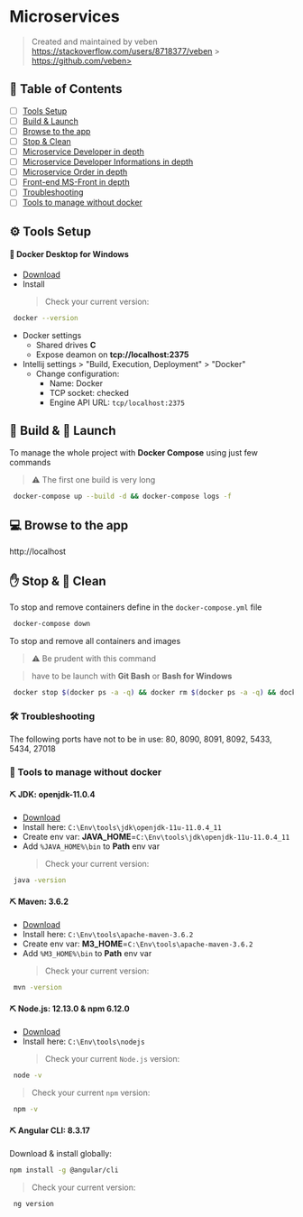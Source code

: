 # Microservices

> Created and maintained by veben
> https://stackoverflow.com/users/8718377/veben > https://github.com/veben>

## 📜 Table of Contents

- [ ] [Tools Setup](#tools-setup)
- [ ] [Build & Launch](#build-launch)
- [ ] [Browse to the app](#browse-to-the-app)
- [ ] [Stop & Clean](#stop-clean)
- [ ] [Microservice Developer in depth](developer/README.md)
- [ ] [Microservice Developer Informations in depth](developer-information/README.md)
- [ ] [Microservice Order in depth](order/README.md)
- [ ] [Front-end MS-Front in depth](ms-front/README.md)
- [ ] [Troubleshooting](#troubleshooting)
- [ ] [Tools to manage without docker](#tools-to-manage-without-docker)

## ⚙ Tools Setup

#### 🐳 Docker Desktop for Windows

- [Download](https://download.docker.com/win/stable/Docker%20Desktop%20Installer.exe)
- Install
  > Check your current version:

```sh
 docker --version
```

- Docker settings
  - Shared drives **C**
  - Expose deamon on **tcp://localhost:2375**
- Intellij settings > "Build, Execution, Deployment" > "Docker"
  - Change configuration:
    - Name: Docker
    - TCP socket: checked
    - Engine API URL: `tcp/localhost:2375`

## 🔧 Build & 🚀 Launch

To manage the whole project with **Docker Compose** using just few commands

> ⚠ The first one build is very long

```sh
 docker-compose up --build -d && docker-compose logs -f
```

## 💻 Browse to the app

http://localhost

## ✋ Stop & 🚿 Clean

To stop and remove containers define in the `docker-compose.yml` file

```sh
 docker-compose down
```

To stop and remove all containers and images

> ⚠ Be prudent with this command

> have to be launch with **Git Bash** or **Bash for Windows**

```sh
 docker stop $(docker ps -a -q) && docker rm $(docker ps -a -q) && docker image prune -f
```

### 🛠 Troubleshooting

The following ports have not to be in use: 80, 8090, 8091, 8092, 5433, 5434, 27018

### 💼 Tools to manage without docker

#### ⛏ JDK: openjdk-11.0.4

- [Download](https://github.com/AdoptOpenJDK/openjdk11-upstream-binaries/releases/download/jdk-11.0.4%2B11/OpenJDK11U-jdk_x64_windows_11.0.4_11.zip)
- Install here: `C:\Env\tools\jdk\openjdk-11u-11.0.4_11`
- Create env var: **JAVA_HOME**=‪`C:\Env\tools\jdk\openjdk-11u-11.0.4_11`
- Add `%JAVA_HOME%\bin` to **Path** env var
  > Check your current version:

```sh
 java -version
```

#### ⛏ Maven: 3.6.2

- [Download](http://apache.mirrors.benatherton.com/maven/maven-3/3.6.2/source/apache-maven-3.6.2-src.zip)
- Install here: `C:\Env\tools\apache-maven-3.6.2`
- Create env var: **M3_HOME**=`C:\Env\tools\apache-maven-3.6.2`
- Add `%M3_HOME%\bin` to **Path** env var
  > Check your current version:

```sh
 mvn -version
```

#### ⛏ Node.js: 12.13.0 & npm 6.12.0

- [Download](https://nodejs.org/en/download/)
- Install here: `C:\Env\tools\nodejs`
  > Check your current `Node.js` version:

```sh
 node -v
```

> Check your current `npm` version:

```sh
 npm -v
```

#### ⛏ Angular CLI: 8.3.17

Download & install globally:

```sh
npm install -g @angular/cli
```

> Check your current version:

```sh
 ng version
```
